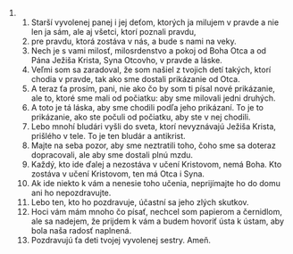 <ol>
  <li>
    <ol>
      <li>Starší vyvolenej panej i jej deťom, ktorých ja milujem v pravde a nie len ja sám, ale aj všetci, ktorí poznali pravdu,</li>
      <li>pre pravdu, ktorá zostáva v nás, a bude s nami na veky.</li>
      <li>Nech je s vami milosť, milosrdenstvo a pokoj od Boha Otca a od Pána Ježiša Krista, Syna Otcovho, v pravde a láske.</li>
      <li>Veľmi som sa zaradoval, že som našiel z tvojich detí takých, ktorí chodia v pravde, tak ako sme dostali prikázanie od Otca.</li>
      <li>A teraz ťa prosím, pani, nie ako čo by som ti písal nové prikázanie, ale to, ktoré sme mali od počiatku: aby sme milovali jedni druhých.</li>
      <li>A toto je tá láska, aby sme chodili podľa jeho prikázaní. To je to prikázanie, ako ste počuli od počiatku, aby ste v nej chodili.</li>
      <li>Lebo mnohí bludári vyšli do sveta, ktorí nevyznávajú Ježiša Krista, prišlého v tele. To je ten bludár a antikrist.</li>
      <li>Majte na seba pozor, aby sme neztratili toho, čoho sme sa doteraz dopracovali, ale aby sme dostali plnú mzdu.</li>
      <li>Každý, kto ide ďalej a nezostáva v učení Kristovom, nemá Boha. Kto zostáva v učení Kristovom, ten má Otca i Syna.</li>
      <li>Ak ide niekto k vám a nenesie toho učenia, neprijímajte ho do domu ani ho nepozdravujte.</li>
      <li>Lebo ten, kto ho pozdravuje, účastní sa jeho zlých skutkov.</li>
      <li>Hoci vám mám mnoho čo písať, nechcel som papierom a černidlom, ale sa nadejem, že prijdem k vám a budem hovoriť ústa k ústam, aby bola naša radosť naplnená.</li>
      <li>Pozdravujú ťa deti tvojej vyvolenej sestry. Ameň.</li>
    </ol>
  </li>
</ol>